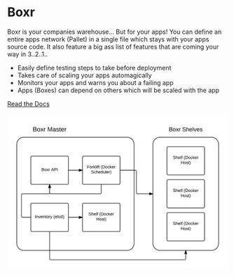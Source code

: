 Boxr
====

Boxr is your companies warehouse... But for your apps! You can 
define an entire apps network (Pallet) in a single file which 
stays with your apps source code. It also feature a big ass list
of features that are coming your way in 3..2..1..

- Easily define testing steps to take before deployment
- Takes care of scaling your apps automagically
- Monitors your apps and warns you about a failing app
- Apps (Boxes) can depend on others which will be scaled with the app

[Read the Docs](Docs/README.md)

![flow chart](docs/boxr-flow-diagram.png)





